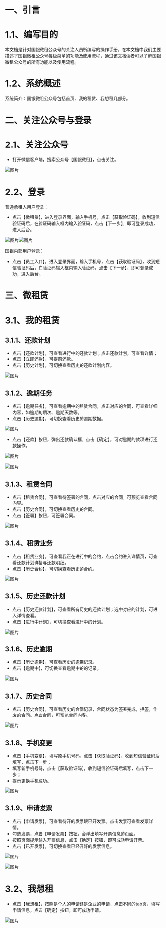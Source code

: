 # 一、引言
# 1.1、编写目的

本文档是针对国银微租公众号的关注人员所编写的操作手册，在本文档中我们主要描述了国银微租公众号每级菜单的功能及使用流程，通过该文档读者可以了解国银微租公众号的所有功能以及使用流程。

# 1.2、系统概述

系统简介：国银微租公众号包括首页、我的租赁、我想租几部分。

# 二、关注公众号与登录
# 2.1、关注公众号

* 打开微信客户端，搜索公众号【国银微租】，点击关注。

![图片](https://uploader.shimo.im/f/lqM0pZRR748TPtRb.png!thumbnail)

# 2.2、登录

普通承租人用户登录：

* 点击【微租赁】，进入登录界面，输入手机号，点击【获取验证码】，收到短信验证码后，在验证码输入框内输入验证码，点击【下一步】，即可登录成功，进入后台。

![图片](https://uploader.shimo.im/f/BUD0L2EYceoTEn5D.png!thumbnail)![图片](https://uploader.shimo.im/f/NUwVCB5UVz6Gly6Y.png!thumbnail)

国银内部用户登录：

* 点击【员工入口】，进入登录界面，输入手机号，点击【获取验证码】，收到短信验证码后，在验证码输入框内输入验证码，点击【下一步】，即可登录成功，进入后台。
# 三、微租赁
# 3.1、我的租赁

## 3.1.1、还款计划

* 点击【还款计划】，可查看进行中的还款计划；点击还款计划，可查看详情；
* 点击【立即还款】，可提前还款。
* 点击【历史计划】，可切换查看历史的还款计划内容。

![图片](https://uploader.shimo.im/f/gwlkN7bVzRJlXRBe.png!thumbnail)

## 3.1.2、逾期任务

* 点击【逾期任务】，可查看逾期中的租赁合同，点击对应的合同，可查看详细内容，如逾期的期次、逾期天数等。
* 点击【历史逾期】，可切换查看历史的逾期数据。

![图片](https://uploader.shimo.im/f/O1qpi28S5kZgdqjO.png!thumbnail)

* 点击【还款】按钮，弹出还款确认框，点击【确定】，可对逾期的款项进行还款操作。

![图片](https://uploader.shimo.im/f/ZuBn28iEQn50P06N.png!thumbnail)

![图片](https://uploader.shimo.im/f/cw0gFf2QOrr3o7ys.png!thumbnail)

## 3.1.3、租赁合同

* 点击【租赁合同】，可查看待签署的合同，点击对应的合同，可预览查看合同内容。
* 点击【历史合同】，可切换查看历史的合同。
* 点击【签署】按钮，可签署合同。

![图片](https://uploader.shimo.im/f/zpAHISB9woEw1x3f.png!thumbnail)


## 3.1.4、租赁业务

* 点击【租赁业务】，可查看我正在进行中的合约，点击合约进入详情页，可查看还款计划详情与还款明细。
* 点击【历史合约】，可切换查看历史的合约。

![图片](https://uploader.shimo.im/f/C1F7krY2ixYVA3lv.png!thumbnail)

## 3.1.5、历史还款计划

* 点击【历史还款计划】，可查看所有历史的还款计划；选中对应的计划，可进入详情查看。
* 点击【进行中计划】，可切换查看进行中的计划。

![图片](https://uploader.shimo.im/f/cEvHd0q4rG9FnzOF.png!thumbnail)

## 3.1.6、历史逾期

* 点击【历史逾期】，可查看历史的逾期记录。
* 点击【逾期中】，可切换查看逾期中的的记录。

![图片](https://uploader.shimo.im/f/2EUAKQNZIUn0pNoO.png!thumbnail)


## 3.1.7、历史合同

* 点击【历史合同】，可查看历史的合同记录，合同状态为签署完成，拒签，作废的合同。点击合同，可预览合同内容。

![图片](https://uploader.shimo.im/f/xMbTm9n3Kw35BzpE.png!thumbnail)

## 3.1.8、手机变更

* 点击【手机变更】，填写原手机号码，点击【获取验证码】，收到短信验证码后填写，点击下一步；
* 填写新手机号码，点击【获取验证码】，收到短信验证码后填写，点击下一步；
* 提示更换手机成功。

![图片](https://uploader.shimo.im/f/6nUphzphOcfu4n3R.png!thumbnail)

## 3.1.9、申请发票

* 点击【申请发票】，可查看待开的发票跟已开发票。点击发票可查看发票详情。
* 勾选发票，点击【申请发票】按钮，会弹出填写开票信息的页面。
* 按照页面提示输入开票信息，点击【确定】按钮，即可成功申请开票。
* 点击【已开发票】，可切换查看已经开好的发票信息。

![图片](https://uploader.shimo.im/f/fNUJHmyYf78vniE4.png!thumbnail)

![图片](https://uploader.shimo.im/f/CfdfOcFImGDZxupb.png!thumbnail)

# 3.2、我想租

* 点击【我想租】，按照是个人的申请还是企业的申请，点击不同的tab页，填写申请信息，点击【确定】按钮，即可成功申请。

![图片](https://uploader.shimo.im/f/FeWUbytydnbpBftU.png!thumbnail)




